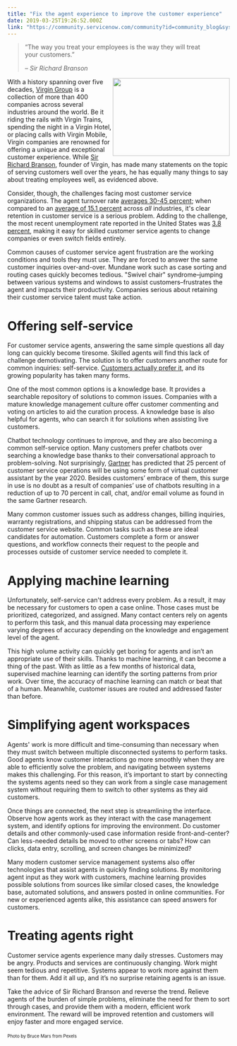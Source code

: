 ```yaml
---
title: "Fix the agent experience to improve the customer experience"
date: 2019-03-25T19:26:52.000Z
link: "https://community.servicenow.com/community?id=community_blog&sys_id=7ce7da5fdbd03b0814d6fb2439961925"
---
```

<blockquote class="wp-block-quote is-style-large">
<p>“The way you treat your employees is the way they will treat your customers.”</p>
<cite>– Sir Richard Branson</cite></blockquote>
<div><img style="padding: 5 px;" src="https://insightsincustomerservice.files.wordpress.com/2019/03/adult-beard-business-845451.jpg?w&#61;840" alt="" width="265" height="176" align="Right" /></div>
<p>With a history spanning over five decades, <a href="https://www.virgin.com/virgingroup/company/branded" target="_blank" rel="noopener noreferrer nofollow">Virgin Group</a> is a collection of more than 400 companies across several industries around the world. Be it riding the rails with Virgin Trains, spending the night in a Virgin Hotel, or placing calls with Virgin Mobile, Virgin companies are renowned for offering a unique and exceptional customer experience. While <a href="https://en.wikipedia.org/wiki/Richard_Branson" target="_blank" rel="noopener noreferrer nofollow">Sir Richard Branson</a>, founder of Virgin, has made many statements on the topic of serving customers well over the years, he has equally many things to say about treating employees well, as evidenced above.</p>
<p>Consider, though, the challenges facing most customer service organizations. The agent turnover rate <a href="http://www.qatc.org/winter-2015-connection/exploring-call-center-turnover-numbers/" rel="nofollow">averages 30-45 percent</a>; when compared to an <a href="https://www.linkedin.com/pulse/does-your-organization-have-healthy-employee-turnover-somayeh-khataee" rel="nofollow">average of 15.1 percent</a> across <em>all</em> industries, it&#39;s clear retention in customer service is a serious problem. Adding to the challenge, the most recent unemployment rate reported in the United States was <a href="https://data.bls.gov/timeseries/LNS14000000" target="_blank" rel="noopener noreferrer nofollow">3.8 percent</a>, making it easy for skilled customer service agents to change companies or even switch fields entirely.</p>
<p>Common causes of customer service agent frustration are the working conditions and tools they must use. They are forced to answer the same customer inquiries over-and-over. Mundane work such as case sorting and routing cases quickly becomes tedious. &#34;Swivel chair&#34; syndrome–jumping between various systems and windows to assist customers–frustrates the agent and impacts their productivity. Companies serious about retaining their customer service talent must take action.</p>
<h1>Offering self-service</h1>
<p>For customer service agents, answering the same simple questions all day long can quickly become tiresome. Skilled agents will find this lack of challenge demotivating. The solution is to offer customers another route for common inquiries: self-service. <a href="https://go.forrester.com/blogs/top-customer-service-trends-for-2018/" target="_blank" rel="noopener noreferrer nofollow">Customers actually prefer it</a>, and its growing popularity has taken many forms. </p>
<p>One of the most common options is a knowledge base. It provides a searchable repository of solutions to common issues. Companies with a mature knowledge management culture offer customer commenting and voting on articles to aid the curation process. A knowledge base is also helpful for agents, who can search it for solutions when assisting live customers.</p>
<p>Chatbot technology continues to improve, and they are also becoming a common self-service option. Many customers prefer chatbots over searching a knowledge base thanks to their conversational approach to problem-solving. Not surprisingly, <a href="https://www.gartner.com/newsroom/id/3858564" rel="nofollow">Gartner</a> has predicted that 25 percent of customer service operations will be using some form of virtual customer assistant by the year 2020. Besides customers’ embrace of them, this surge in use is no doubt as a result of companies’ use of chatbots resulting in a reduction of up to 70 percent in call, chat, and/or email volume as found in the same Gartner research.</p>
<p>Many common customer issues such as address changes, billing inquiries, warranty registrations, and shipping status can be addressed from the customer service website. Common tasks such as these are ideal candidates for automation. Customers complete a form or answer questions, and workflow connects their request to the people and processes outside of customer service needed to complete it.</p>
<h1>Applying machine learning</h1>
<p>Unfortunately, self-service can&#39;t address every problem. As a result, it may be necessary for customers to open a case online. Those cases must be prioritized, categorized, and assigned. Many contact centers rely on agents to perform this task, and this manual data processing may experience varying degrees of accuracy depending on the knowledge and engagement level of the agent.</p>
<p>This high volume activity can quickly get boring for agents and isn’t an appropriate use of their skills. Thanks to machine learning, it can become a thing of the past. With as little as a few months of historical data, supervised machine learning can identify the sorting patterns from prior work. Over time, the accuracy of machine learning can match or beat that of a human. Meanwhile, customer issues are routed and addressed faster than before.</p>
<h1>Simplifying agent workspaces</h1>
<p>Agents&#39; work is more difficult and time-consuming than necessary when they must switch between multiple disconnected systems to perform tasks. Good agents know customer interactions go more smoothly when they are able to efficiently solve the problem, and navigating between systems makes this challenging. For this reason, it’s important to start by connecting the systems agents need so they can work from a single case management system without requiring them to switch to other systems as they aid customers.</p>
<p>Once things are connected, the next step is streamlining the interface. Observe how agents work as they interact with the case management system, and identify options for improving the environment. Do customer details and other commonly-used case information reside front-and-center? Can less-needed details be moved to other screens or tabs? How can clicks, data entry, scrolling, and screen changes be minimized?</p>
<p>Many modern customer service management systems also offer technologies that assist agents in quickly finding solutions. By monitoring agent input as they work with customers, machine learning provides possible solutions from sources like similar closed cases, the knowledge base, automated solutions, and answers posted in online communities. For new or experienced agents alike, this assistance can speed answers for customers.</p>
<h1>Treating agents right</h1>
<p>Customer service agents experience many daily stresses. Customers may be angry. Products and services are continuously changing. Work might seem tedious and repetitive. Systems appear to work more against them than for them. Add it all up, and it’s no surprise retaining agents is an issue.</p>
<p>Take the advice of Sir Richard Branson and reverse the trend. Relieve agents of the burden of simple problems, eliminate the need for them to sort through cases, and provide them with a modern, efficient work environment. The reward will be improved retention and customers will enjoy faster and more engaged service.</p>
<p><span style="font-size: 7.5pt;">Photo by Bruce Mars from Pexels</span> </p>